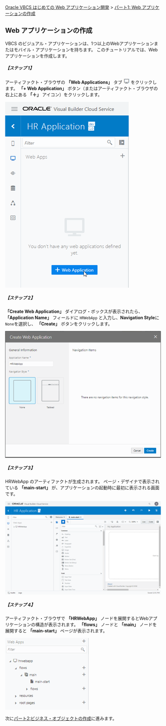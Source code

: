 [Oracle VBCS はじめての Web アプリケーション開発](../../README.md) >
[パート1: Web アプリケーションの作成](README.md)

## Web アプリケーションの作成

VBCS のビジュアル・アプリケーションは、1つ以上のWebアプリケーションまたはモバイル・アプリケーションを持ちます。
このチュートリアルでは、Webアプリケーションを作成します。

##### 【ステップ 1】

アーティファクト・ブラウザの **「Web Applications」** タブ
<img src="../icons/vbcsca_webapp_icon.png" alt="Web Applications タブ">
をクリックします。
**「+ Web Application」** ボタン（またはアーティファクト・ブラウザの右上にある **「＋」** アイコン）をクリックします。

![アーティファクト・ブラウザの Web Applications タブの + Web Application ボタンをクリック](images/artifact_browser_web_apps.png)

##### 【ステップ 2】

**「Create Web Application」** ダイアログ・ボックスが表示されたら、**「Application Name」** フィールドに `HRWebApp` と入力し、**Navigation Style**に`None`を選択し、 **「Create」** ボタンをクリックします。

![「Create Web Application」ダイアログ・ボックス](images/webapplication_dialog.png)

##### 【ステップ 3】

HRWebApp のアーティファクトが生成されます。
ページ・デザイナで表示されている **「main-start」** が、アプリケーションの起動時に最初に表示される画面です。

![HRWebApp が生成された状態](images/application_designer_hrwebapp.png)

##### 【ステップ 4】

アーティファクト・ブラウザで **「HRWebApp」** ノードを展開するとWebアプリケーションの構造が表示されます。
**「flows」** ノードと **「main」** ノードを展開すると **「main-start」** ページが表示されます。

![HRWebApp が生成されたアーティファクト・ブラウザ](images/artifact_browser_hrwebapp.png)

次に[パート2:ビジネス・オブジェクトの作成](../part2/README.md)に進みます。
